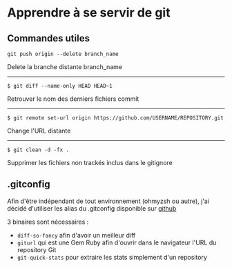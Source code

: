 # Apprendre à se servir de git

## Commandes utiles

```
git push origin --delete branch_name
```

Delete la branche distante branch_name

------------------------------------------------------------------------

```
$ git diff --name-only HEAD HEAD~1
```

Retrouver le nom des derniers fichiers commit

------------------------------------------------------------------------

```
$ git remote set-url origin https://github.com/USERNAME/REPOSITORY.git
```

Change l'URL distante

------------------------------------------------------------------------

```
$ git clean -d -fx .
```

Supprimer les fichiers non trackés inclus dans le gitignore

## .gitconfig

Afin d'être indépendant de tout environnement (ohmyzsh ou autre), j'ai
décidé d'utiliser les alias du .gitconfig disponible sur
[github](https://github.com/PixiBixi/dotfiles/blob/master/.gitconfig)

3 binaires sont nécessaires :

  * `diff-so-fancy` afin d'avoir un meilleur diff
  * `giturl` qui est une Gem Ruby afin d'ouvrir dans le navigateur
    l'URL du repository Git
  * `git-quick-stats` pour extraire les stats simplement d'un repository


